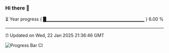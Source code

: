 ### Hi there 👋

⏳ Year progress { █▁▁▁▁▁▁▁▁▁▁▁▁▁▁▁▁▁▁▁▁▁▁▁▁▁▁▁▁▁ } 6.00 %

---

⏰ Updated on Wed, 22 Jan 2025 21:36:46 GMT

![Progress Bar CI](https://github.com/IshwaranRudhara/GIT-ACTION/workflows/Progress%20Bar%20CI/badge.svg)
